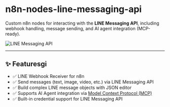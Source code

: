 # n8n-nodes-line-messaging-api

Custom n8n nodes for interacting with the **LINE Messaging API**, including webhook handling, message sending, and AI agent integration (MCP-ready).

![LINE Messaging API](https://img.shields.io/badge/LINE-Messaging%20API-brightgreen)

---

## ✨ Featuresgi 
- ✅ LINE Webhook Receiver for n8n
- ✅ Send messages (text, image, video, etc.) via LINE Messaging API
- ✅ Build complex LINE message objects with JSON editor
- ✅ Supports AI Agent integration via [Model Context Protocol (MCP)](https://github.com/modelcontextprotocol)
- ✅ Built-in credential support for LINE Messaging API